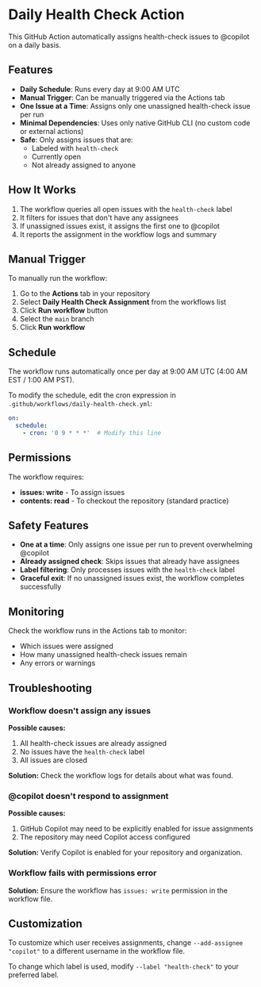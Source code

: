 # Daily Health Check Action

This GitHub Action automatically assigns health-check issues to @copilot on a daily basis.

## Features

- **Daily Schedule**: Runs every day at 9:00 AM UTC
- **Manual Trigger**: Can be manually triggered via the Actions tab
- **One Issue at a Time**: Assigns only one unassigned health-check issue per run
- **Minimal Dependencies**: Uses only native GitHub CLI (no custom code or external actions)
- **Safe**: Only assigns issues that are:
  - Labeled with `health-check`
  - Currently open
  - Not already assigned to anyone

## How It Works

1. The workflow queries all open issues with the `health-check` label
2. It filters for issues that don't have any assignees
3. If unassigned issues exist, it assigns the first one to @copilot
4. It reports the assignment in the workflow logs and summary

## Manual Trigger

To manually run the workflow:

1. Go to the **Actions** tab in your repository
2. Select **Daily Health Check Assignment** from the workflows list
3. Click **Run workflow** button
4. Select the `main` branch
5. Click **Run workflow**

## Schedule

The workflow runs automatically once per day at 9:00 AM UTC (4:00 AM EST / 1:00 AM PST).

To modify the schedule, edit the cron expression in `.github/workflows/daily-health-check.yml`:

```yaml
on:
  schedule:
    - cron: '0 9 * * *'  # Modify this line
```

## Permissions

The workflow requires:
- **issues: write** - To assign issues
- **contents: read** - To checkout the repository (standard practice)

## Safety Features

- **One at a time**: Only assigns one issue per run to prevent overwhelming @copilot
- **Already assigned check**: Skips issues that already have assignees
- **Label filtering**: Only processes issues with the `health-check` label
- **Graceful exit**: If no unassigned issues exist, the workflow completes successfully

## Monitoring

Check the workflow runs in the Actions tab to monitor:
- Which issues were assigned
- How many unassigned health-check issues remain
- Any errors or warnings

## Troubleshooting

### Workflow doesn't assign any issues

**Possible causes:**
1. All health-check issues are already assigned
2. No issues have the `health-check` label
3. All issues are closed

**Solution:** Check the workflow logs for details about what was found.

### @copilot doesn't respond to assignment

**Possible causes:**
1. GitHub Copilot may need to be explicitly enabled for issue assignments
2. The repository may need Copilot access configured

**Solution:** Verify Copilot is enabled for your repository and organization.

### Workflow fails with permissions error

**Solution:** Ensure the workflow has `issues: write` permission in the workflow file.

## Customization

To customize which user receives assignments, change `--add-assignee "copilot"` to a different username in the workflow file.

To change which label is used, modify `--label "health-check"` to your preferred label.
